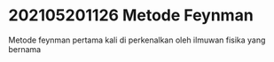 # 202105201126 Metode Feynman #

Metode feynman pertama kali di perkenalkan oleh ilmuwan fisika yang bernama 





